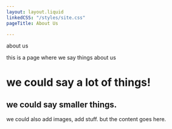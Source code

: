 ```yaml
---
layout: layout.liquid
linkedCSS: "/styles/site.css"
pageTitle: About Us

---
```

about us

this is a page where we say things about us

# we could say a lot of things!

## we could say smaller things.

we could also add images, add stuff. but the content goes here.